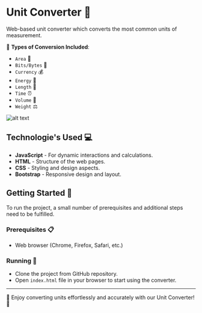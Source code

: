 # Unit Converter 🔄

Web-based unit converter which converts the most common units of measurement. 

🔹 **Types of Conversion Included**:
- `Area` 📏
- `Bits/Bytes` 💾
- `Currency` 💰
- `Energy` 🔋
- `Length` 📐
- `Time` ⏰
- `Volume` 🥛
- `Weight` ⚖️

![alt text](Resources/Screenshots/home_page.png "Home Page")

## Technologie's Used 💻

+ **JavaScript** - For dynamic interactions and calculations.
+ **HTML** - Structure of the web pages.
+ **CSS** - Styling and design aspects.
+ **Bootstrap** - Responsive design and layout.

## Getting Started 🚀

To run the project, a small number of prerequisites and additional steps need to be fulfilled.

### Prerequisites 📋

+ Web browser (Chrome, Firefox, Safari, etc.)

### Running 🏃

+ Clone the project from GitHub repository.
+ Open `index.html` file in your browser to start using the converter.

---

🌟 Enjoy converting units effortlessly and accurately with our Unit Converter! 🌟

